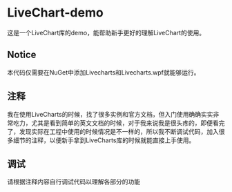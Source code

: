 # LiveChart-demo
这是一个LiveChart库的demo，能帮助新手更好的理解LiveChart的使用。

## Notice

本代码仅需要在NuGet中添加Livecharts和Livecharts.wpf就能够运行。

## 注释

我在使用LiveCharts的时候，找了很多实例和官方文档，但入门使用确确实实非常吃力，尤其是看到简单的英文文档的时候，对于我来说我是很头疼的，即便看完了，发现实际在工程中使用的时候情况是不一样的，所以我不断调试代码，加入很多细节的注释，以便新手拿到LiveCharts库的时候就能直接上手使用。

## 调试

请根据注释内容自行调试代码以理解各部分的功能